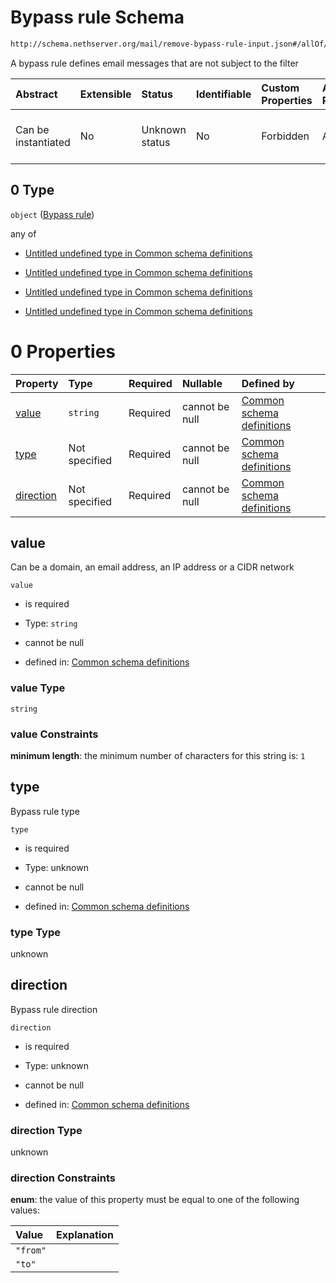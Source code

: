 # Bypass rule Schema

```txt
http://schema.nethserver.org/mail/remove-bypass-rule-input.json#/allOf/0
```

A bypass rule defines email messages that are not subject to the filter

| Abstract            | Extensible | Status         | Identifiable | Custom Properties | Additional Properties | Access Restrictions | Defined In                                                                                   |
| :------------------ | :--------- | :------------- | :----------- | :---------------- | :-------------------- | :------------------ | :------------------------------------------------------------------------------------------- |
| Can be instantiated | No         | Unknown status | No           | Forbidden         | Allowed               | none                | [remove-bypass-rule-input.json\*](mail/remove-bypass-rule-input.json "open original schema") |

## 0 Type

`object` ([Bypass rule](mail-defs-bypass-rule.md))

any of

*   [Untitled undefined type in Common schema definitions](mail-defs-bypass-rule-anyof-0.md "check type definition")

*   [Untitled undefined type in Common schema definitions](mail-defs-bypass-rule-anyof-1.md "check type definition")

*   [Untitled undefined type in Common schema definitions](mail-defs-bypass-rule-anyof-2.md "check type definition")

*   [Untitled undefined type in Common schema definitions](mail-defs-bypass-rule-anyof-3.md "check type definition")

# 0 Properties

| Property                | Type          | Required | Nullable       | Defined by                                                                                                                                                  |
| :---------------------- | :------------ | :------- | :------------- | :---------------------------------------------------------------------------------------------------------------------------------------------------------- |
| [value](#value)         | `string`      | Required | cannot be null | [Common schema definitions](mail-defs-bypass-rule-properties-value.md "http://schema.nethserver.org/mail.json#/$defs/bypass-rule/properties/value")         |
| [type](#type)           | Not specified | Required | cannot be null | [Common schema definitions](mail-defs-bypass-rule-properties-type.md "http://schema.nethserver.org/mail.json#/$defs/bypass-rule/properties/type")           |
| [direction](#direction) | Not specified | Required | cannot be null | [Common schema definitions](mail-defs-bypass-rule-properties-direction.md "http://schema.nethserver.org/mail.json#/$defs/bypass-rule/properties/direction") |

## value

Can be a domain, an email address, an IP address or a CIDR network

`value`

*   is required

*   Type: `string`

*   cannot be null

*   defined in: [Common schema definitions](mail-defs-bypass-rule-properties-value.md "http://schema.nethserver.org/mail.json#/$defs/bypass-rule/properties/value")

### value Type

`string`

### value Constraints

**minimum length**: the minimum number of characters for this string is: `1`

## type

Bypass rule type

`type`

*   is required

*   Type: unknown

*   cannot be null

*   defined in: [Common schema definitions](mail-defs-bypass-rule-properties-type.md "http://schema.nethserver.org/mail.json#/$defs/bypass-rule/properties/type")

### type Type

unknown

## direction

Bypass rule direction

`direction`

*   is required

*   Type: unknown

*   cannot be null

*   defined in: [Common schema definitions](mail-defs-bypass-rule-properties-direction.md "http://schema.nethserver.org/mail.json#/$defs/bypass-rule/properties/direction")

### direction Type

unknown

### direction Constraints

**enum**: the value of this property must be equal to one of the following values:

| Value    | Explanation |
| :------- | :---------- |
| `"from"` |             |
| `"to"`   |             |
